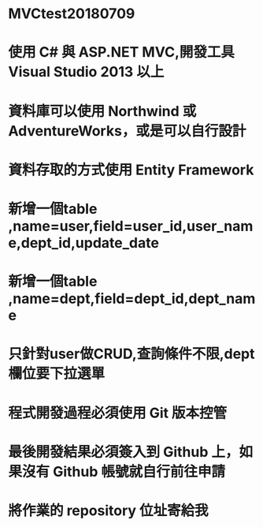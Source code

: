 # MVCtest20180709
#	使用 C# 與 ASP.NET MVC,開發工具 Visual Studio 2013 以上
#	資料庫可以使用 Northwind 或 AdventureWorks，或是可以自行設計
#	資料存取的方式使用 Entity Framework
#	新增一個table ,name=user,field=user_id,user_name,dept_id,update_date
#	新增一個table ,name=dept,field=dept_id,dept_name
#	只針對user做CRUD,查詢條件不限,dept欄位要下拉選單
#	程式開發過程必須使用 Git 版本控管
#	最後開發結果必須簽入到 Github 上，如果沒有 Github 帳號就自行前往申請
#	將作業的 repository 位址寄給我
